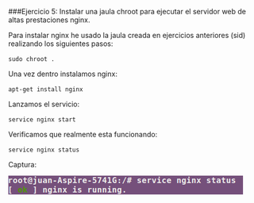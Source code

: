 ###Ejercicio 5: Instalar una jaula chroot para ejecutar el servidor web de altas prestaciones nginx.

Para instalar nginx he usado la jaula creada en ejercicios anteriores (sid) realizando los siguientes pasos:

	sudo chroot .

Una vez dentro instalamos nginx:

	apt-get install nginx

Lanzamos el servicio:

	service nginx start

Verificamos que realmente esta funcionando:

	service nginx status

Captura:

![](Ejercicio5.png)